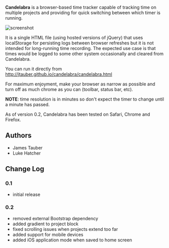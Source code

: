 **Candelabra** is a browser-based time tracker capable of tracking time on
multiple projects and providing for quick switching between which timer
is running.

![screenshot](https://raw.github.com/jtauber/candelabra/master/screenshot.png)

It is a single HTML file (using hosted versions of jQuery)
that uses localStorage for persisting logs between browser refreshes but
it is not intended for long-running time recording. The expected use case
is that times would be logged to some other system occasionally and cleared
from Candelabra.

You can run it directly from http://jtauber.github.io/candelabra/candelabra.html

For maximum enjoyment, make your browser as narrow as possible and turn off
as much chrome as you can (toolbar, status bar, etc).

**NOTE**: time resolution is in minutes so don't expect the timer to change
until a minute has passed.

As of version 0.2, Candelabra has been tested on Safari, Chrome and Firefox.

## Authors

- James Tauber
- Luke Hatcher

## Change Log

### 0.1

- initial release

### 0.2

- removed external Bootstrap dependency
- added gradient to project block
- fixed scrolling issues when projects extend too far
- added support for mobile devices
- added iOS application mode when saved to home screen

